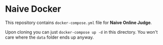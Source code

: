 # Naive Docker

This repository contains `docker-compose.yml` file for **Naive Online Judge**.

Upon cloning you can just `docker-compose up -d` in this directory. You won't care where the `data` folder ends up anyway.
